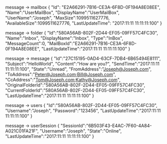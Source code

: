 message -> mailbox
{
  "Id": "E2A66291-7B16-CE3A-6F8D-0F194A8E08EE",
  "Name":"UserMailBox",
  "DisplayName":"UserMailBox",
  "UserName":"Joseph",
  "MaxSize":1099511627776,
  "AvailableSize":1099511627776,
  "LastUpdateTime": "2017:11:11 11:11:11:100"
}

message -> folder
{
    "Id":"580A56AB-802F-2D44-EF05-09FF57C4FC30",
    "Name":"Inbox",
    "DisplayName":"Inbox",
    "Type":"InBox",
    "MessageCount":0,
    "MailBoxId":"E2A66291-7B16-CE3A-6F8D-0F194A8E08EE",
    "LastUpdateTime":"2017:11:11 11:11:11:100"
}

message -> message
{
    "Id":"27C15195-0AD4-63CF-7DB4-6B65494E8111",
    "Subject":"HelloWorld",
    "Content":"How are you?",
    "SendTime":"2017:11:11 11:11:11:100",
    "State":"Unread",
    "FromAddress":"Joseph@Joseph.com",
    "ToAddress":"Peter@Joseph.com;Bill@Joseph.com",
    "CcAddress":"Tom@Joseph.com;Kathy@Joseph.com",
    "OriginalFolderId":"580A56AB-802F-2D44-EF05-09FF57C4FC30",
    "CurrentFolderId":"580A56AB-802F-2D44-EF05-09FF57C4FC30",
    "LastUpdateTime":"2017:11:11 11:11:11:100"
}

message -> users
{
    "Id":"580A56AB-802F-2D44-EF05-09FF57C4FC30",
    "Username":"Joseph",
    "Password":"123456",
    "LastUpdateTime":"2017:11:11 11:11:11:100"
}

message -> userSession
{
    "SessionId":"6B503F43-E4AC-7F60-4A84-A021C01FA21F",
    "Username":"Joseph",
    "State":"Online",
    "LastUpdateTime":"2017:11:11 11:11:11:100"
}
